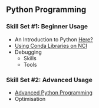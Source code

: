 Python Programming
-------------------

### Skill Set #1: Beginner Usage
* An Introduction to Python [Here?](https://www.w3schools.com/python/)
* [Using Conda Libraries on NCI](https://accessdev.nci.org.au/trac/wiki/access/UserGuides/conda)
* Debugging
  * Skills
  * Tools

### Skill Set #2: Advanced Usage
* [Advanced Python Programming](http://nci.org.au/user-support/training/training-exercises/fortran-programming-advanced/)
* Optimisation
